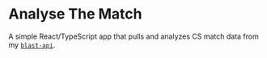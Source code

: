 # Analyse The Match

A simple React/TypeScript app that pulls and analyzes CS match data from my [`blast-api`](https://github.com/ryanennns/blast-api).
